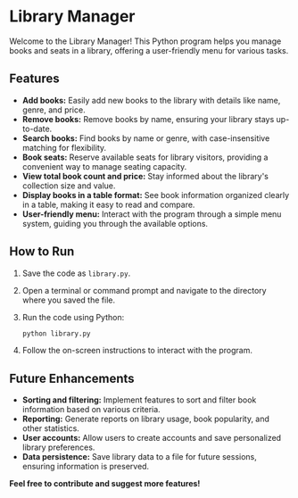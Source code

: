# Library Manager 

Welcome to the Library Manager! This Python program helps you manage books and seats in a library, offering a user-friendly menu for various tasks.

## Features

- **Add books:** Easily add new books to the library with details like name, genre, and price.
- **Remove books:** Remove books by name, ensuring your library stays up-to-date.
- **Search books:** Find books by name or genre, with case-insensitive matching for flexibility.
- **Book seats:** Reserve available seats for library visitors, providing a convenient way to manage seating capacity.
- **View total book count and price:** Stay informed about the library's collection size and value.
- **Display books in a table format:** See book information organized clearly in a table, making it easy to read and compare.
- **User-friendly menu:** Interact with the program through a simple menu system, guiding you through the available options.

## How to Run

1. Save the code as `library.py`.
2. Open a terminal or command prompt and navigate to the directory where you saved the file.
3. Run the code using Python:

   ```bash
   python library.py
   

4. Follow the on-screen instructions to interact with the program.

## Future Enhancements

- **Sorting and filtering:** Implement features to sort and filter book information based on various criteria.
- **Reporting:** Generate reports on library usage, book popularity, and other statistics.
- **User accounts:** Allow users to create accounts and save personalized library preferences.
- **Data persistence:** Save library data to a file for future sessions, ensuring information is preserved.

**Feel free to contribute and suggest more features!**
